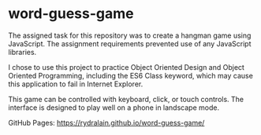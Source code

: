 # word-guess-game

The assigned task for this repository was to create a hangman game using JavaScript. The assignment requirements prevented use of any JavaScript libraries.

I chose to use this project to practice Object Oriented Design and Object Oriented Programming, including the ES6 Class keyword, which may cause this application to fail in Internet Explorer.

This game can be controlled with keyboard, click, or touch controls. The interface is designed to play well on a phone in landscape mode.

GitHub Pages: https://rydralain.github.io/word-guess-game/
